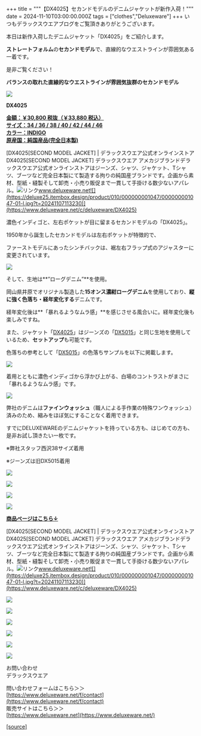 +++
title = """【DX4025】セカンドモデルのデニムジャケットが新作入荷！"""
date = 2024-11-10T03:00:00.000Z
tags = ["clothes","Deluxeware"]
+++
いつもデラックスウエアブログをご覧頂きありがとうございます。

本日は新作入荷したデニムジャケット「DX4025」をご紹介します。

**ストレートフォルム**の**セカンドモデル**で、直線的なウエストラインが雰囲気ある一着です。

是非ご覧ください！

**バランスの取れた直線的なウエストラインが雰囲気抜群のセカンドモデル**

[![](https://stat.ameba.jp/user_images/20241109/16/deluxeware/ee/df/p/o0800100015507971359.png)](https://stat.ameba.jp/user_images/20241109/16/deluxeware/ee/df/p/o0800100015507971359.png)

**DX4025**

**[金額：￥30,800 税抜（￥33,880 税込）](https://www.deluxeware.net/c/deluxeware/DX4025)  
[サイズ：34 / 36 / 38 / 40 / 42 / 44 / 46](https://www.deluxeware.net/c/deluxeware/DX4025)  
[カラー：INDIGO](https://www.deluxeware.net/c/deluxeware/DX4025)  
[原産国：純国産品(完全日本製)](https://www.deluxeware.net/c/deluxeware/DX4025)**

[DX4025\[SECOND MODEL JACKET\] | デラックスウエア公式オンラインストアDX4025\[SECOND MODEL JACKET\] デラックスウエア アメカジブランドデラックスウエア公式オンラインストアはジーンズ、シャツ、ジャケット、Tシャツ、ブーツなど完全日本製にて製造する拘りの純国産ブランドです。企画から素材、型紙・縫製そして卸売・小売り販促まで一貫して手掛ける数少ないアパレル。![リンク](https://c.stat100.ameba.jp/ameblo/symbols/v3.20.0/svg/gray/editor_link.svg)www.deluxeware.net![](https://deluxe25.itembox.design/product/010/000000001047/000000001047-01-l.jpg?t=20241107113230)](https://www.deluxeware.net/c/deluxeware/DX4025)

濃色インディゴと、左右ポケットが目に留まるセカンドモデルの「DX4025」。

1950年から誕生したセカンドモデルは左右ポケットが特徴的で、

ファーストモデルにあったシンチバックは、裾左右フラップ式のアジャスターに変更されています。

![](https://deluxe25.itembox.design/product/010/000000001047/000000001047-07-l.jpg?t=20241107113230)

そして、生地は**”ローグデニム”**を使用。

岡山県井原でオリジナル製造した**15オンス濃紺ローグデニム**を使用しており、**縦に強く色落ち・経年変化する**デニムです。

経年変化後は**「暴れるようなムラ感」**を感じさせる風合いに。経年変化後も楽しみですね。

また、ジャケット「[DX4025](https://www.deluxeware.net/c/deluxeware/DX4025)」はジーンズの「[DX5015](https://www.deluxeware.net/c/deluxeware/DX5015)」と同じ生地を使用しているため、**セットアップ**も可能です。

色落ちの参考として「[DX5015](https://www.deluxeware.net/c/deluxeware/DX5015)」の色落ちサンプルを以下に掲載します。

![](https://stat.ameba.jp/user_images/20240821/08/deluxeware/9b/d5/j/o0800139215477231735.jpg?caw=800)

着用とともに濃色インディゴから浮かび上がる、白場のコントラストがまさに「暴れるようなムラ感」です。

![](https://stat.ameba.jp/user_images/20240806/15/deluxeware/27/f8/j/o0800120015471716866.jpg?caw=800)

弊社のデニムは**ファインウォッシュ**（職人による手作業の特殊ワンウォッシュ）済みのため、縮みをほぼ気にすることなく着用できます。

すでにDELUXEWAREのデニムジャケットを持っている方も、はじめての方も、是非お試し頂きたい一枚です。

※弊社スタッフ西沢38サイズ着用

※ジーンズは旧DX5015着用

[![](https://stat.ameba.jp/user_images/20241109/16/deluxeware/5a/09/p/o0800100015507971364.png)](https://stat.ameba.jp/user_images/20241109/16/deluxeware/5a/09/p/o0800100015507971364.png)

[![](https://stat.ameba.jp/user_images/20241109/13/deluxeware/8d/a4/j/o0800080015507899707.jpg)](https://stat.ameba.jp/user_images/20241109/13/deluxeware/8d/a4/j/o0800080015507899707.jpg)

[![](https://stat.ameba.jp/user_images/20241109/16/deluxeware/dc/05/p/o0800100015507971366.png)](https://stat.ameba.jp/user_images/20241109/16/deluxeware/dc/05/p/o0800100015507971366.png)

![](https://deluxe25.itembox.design/product/010/000000001047/000000001047-01-l.jpg?t=20241109115824)

[**商品ページはこちら↓**](https://www.deluxeware.net/c/deluxeware/DX4025)

[DX4025\[SECOND MODEL JACKET\] | デラックスウエア公式オンラインストアDX4025\[SECOND MODEL JACKET\] デラックスウエア アメカジブランドデラックスウエア公式オンラインストアはジーンズ、シャツ、ジャケット、Tシャツ、ブーツなど完全日本製にて製造する拘りの純国産ブランドです。企画から素材、型紙・縫製そして卸売・小売り販促まで一貫して手掛ける数少ないアパレル。![リンク](https://c.stat100.ameba.jp/ameblo/symbols/v3.20.0/svg/gray/editor_link.svg)www.deluxeware.net![](https://deluxe25.itembox.design/product/010/000000001047/000000001047-01-l.jpg?t=20241107113230)](https://www.deluxeware.net/c/deluxeware/DX4025)

[![](https://stat.ameba.jp/user_images/20241029/15/deluxeware/ac/ef/j/o1200050015503631118.jpg?caw=800)](https://www.deluxeware.net/f/STACKMAN)

[![](https://stat.ameba.jp/user_images/20241029/15/deluxeware/07/cc/j/o1200050015503632904.jpg?caw=800)](https://www.deluxeware.net/c/akita)

[![](https://stat.ameba.jp/user_images/20240614/12/deluxeware/fb/b4/j/o0800026015451324172.jpg?caw=800)](https://www.deluxeware.net/c/2024FWreserveall)

[![](https://stat.ameba.jp/user_images/20240315/15/deluxeware/04/7f/j/o0800026015413271803.jpg?caw=800)](https://www.instagram.com/deluxeware/?hl=ja)

[![](https://stat.ameba.jp/user_images/20220415/12/deluxeware/3b/ce/j/o0800026015103175481.jpg?caw=800)](https://www.deluxeware.net/f/headstore)

[![](https://stat.ameba.jp/user_images/20220415/12/deluxeware/d7/c6/j/o0800026015103175487.jpg?caw=800)](https://www.deluxeware.net/)

お問い合わせ  
デラックスウエア

問い合わせフォームはこちら＞＞  
[https://www.deluxeware.net/f/contact](https://www.deluxeware.net/f/contact)  
販売サイトはこちら＞＞  
[https://www.deluxeware.net](https://www.deluxeware.net/)

[[source]](https://ameblo.jp/deluxeware/entry-12874251132.html)
